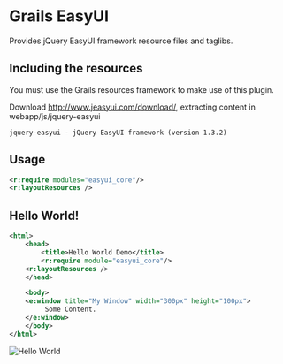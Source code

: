 Grails EasyUI
=============

Provides jQuery EasyUI framework resource files and taglibs.

Including the resources
------------------------

You must use the Grails resources framework to make use of this plugin.

Download http://www.jeasyui.com/download/, extracting content in webapp/js/jquery-easyui

    jquery-easyui - jQuery EasyUI framework (version 1.3.2)

Usage
-----

```xml
<r:require modules="easyui_core"/>
<r:layoutResources />
``` 
    
Hello World!
------------
```xml
<html>
    <head>
        <title>Hello World Demo</title>
        <r:require module="easyui_core"/>    			
	<r:layoutResources />
    </head>

    <body>
    <e:window title="My Window" width="300px" height="100px">
         Some Content.
    </e:window>
    </body>
</html>
``` 
![Hello World](https://jquery-easyui.googlecode.com/svn/trunk/share/tutorial/window/win1_1.png)
